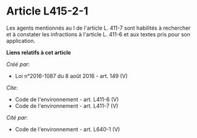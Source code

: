 # Article L415-2-1

Les agents mentionnés au I de l'article L. 411-7 sont habilités à rechercher et à constater les infractions à l'article L.
411-6 et aux textes pris pour son application.

**Liens relatifs à cet article**

_Créé par_:

  - Loi n°2016-1087 du 8 août 2016 - art. 149 (V)

_Cite_:

  - Code de l'environnement - art. L411-6 (V)
  - Code de l'environnement - art. L411-7 (V)

_Cité par_:

  - Code de l'environnement - art. L640-1 (V)
